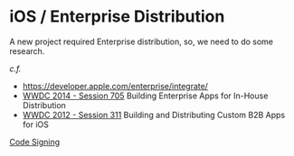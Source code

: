 # iOS / Enterprise Distribution

A new project required Enterprise distribution, so, we need to do some research.

_c.f._

 * https://developer.apple.com/enterprise/integrate/
 * [WWDC 2014 - Session 705](https://developer.apple.com/videos/play/wwdc2014/705/) Building Enterprise Apps for In-House Distribution
 * [WWDC 2012 - Session 311](https://developer.apple.com/videos/play/enterprise/311/) Building and Distributing Custom B2B Apps for iOS

 [Code Signing](https://blog.xamarin.com/easy-ios-app-provisioning-fastlane-visual-studio-mac/  )